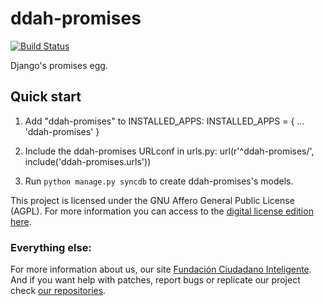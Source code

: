 # ddah-promises

[![Build Status](https://travis-ci.org/ciudadanointeligente/ddah-promises.png?branch=master)](https://travis-ci.org/ciudadanointeligente/ddah-promises)

Django's promises egg.

## Quick start

1. Add "ddah-promises" to INSTALLED_APPS:
  INSTALLED_APPS = {
    ...
    'ddah-promises'
  }

2. Include the ddah-promises URLconf in urls.py:
  url(r'^ddah-promises/', include('ddah-promises.urls'))

3. Run `python manage.py syncdb` to create ddah-promises's models.

This project is licensed under the GNU Affero General Public License (AGPL). For more information you can access to the [digital license edition here](http://www.gnu.org/licenses/agpl-3.0.html).

### Everything else:

For more information about us, our site [Fundación Ciudadano Inteligente](http://www.ciudadanointeligente.org/).
And if you want help with patches, report bugs or replicate our project check [our repositories](https://github.com/ciudadanointeligente/).